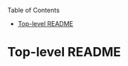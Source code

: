<!-- START doctoc generated TOC please keep comment here to allow auto update -->
<!-- DON'T EDIT THIS SECTION, INSTEAD RE-RUN doctoc TO UPDATE -->
Table of Contents

- [Top-level README](#top-level-readme)

<!-- END doctoc generated TOC please keep comment here to allow auto update -->

# Top-level README